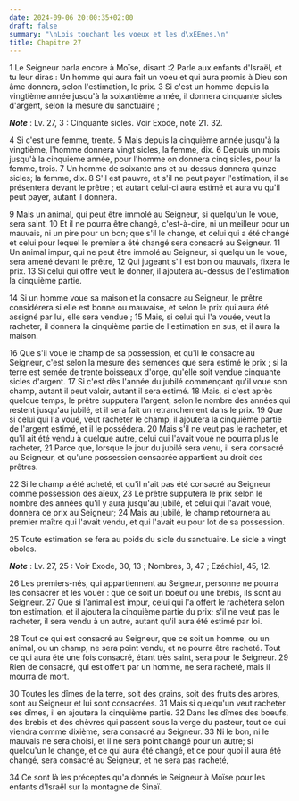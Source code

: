 ```yaml
---
date: 2024-09-06 20:00:35+02:00
draft: false
summary: "\nLois touchant les voeux et les d\xEEmes.\n"
title: Chapitre 27
---
```





1 Le Seigneur parla encore à Moïse, disant :2 Parle aux enfants d'Israël, et tu leur diras : Un homme qui aura fait un voeu et qui aura promis à Dieu son âme donnera, selon l'estimation, le prix. 3 Si c'est un homme depuis la vingtième année jusqu'à la soixantième année, il donnera cinquante sicles d'argent, selon la mesure du sanctuaire ;

***Note*** :  Lv. 27, 3 : Cinquante sicles. Voir Exode, note 21. 32.

4 Si c'est une femme, trente. 5 Mais depuis la cinquième année jusqu'à la vingtième, l'homme donnera vingt sicles, la femme, dix. 6 Depuis un mois jusqu'à la cinquième année, pour l'homme on donnera cinq sicles, pour la femme, trois. 7 Un homme de soixante ans et au-dessus donnera quinze sicles; la femme, dix. 8 S'il est pauvre, et s'il ne peut payer l'estimation, il se présentera devant le prêtre ; et autant celui-ci aura estimé et aura vu qu'il peut payer, autant il donnera.


9 Mais un animal, qui peut être immolé au Seigneur, si quelqu'un le voue, sera saint, 10 Et il ne pourra être changé, c'est-à-dire, ni un meilleur pour un mauvais, ni un pire pour un bon; que s'il le change, et celui qui a été changé et celui pour lequel le premier a été changé sera consacré au Seigneur. 11 Un animal impur, qui ne peut être immolé au Seigneur, si quelqu'un le voue, sera amené devant le prêtre, 12 Qui jugeant s'il est bon ou mauvais, fixera le prix. 13 Si celui qui offre veut le donner, il ajoutera au-dessus de l'estimation la cinquième partie.


14 Si un homme voue sa maison et la consacre au Seigneur, le prêtre considérera si elle est bonne ou mauvaise, et selon le prix qui aura été assigné par lui, elle sera vendue ; 15 Mais, si celui qui l'a vouée, veut la racheter, il donnera la cinquième partie de l'estimation en sus, et il aura la maison.


16 Que s'il voue le champ de sa possession, et qu'il le consacre au Seigneur, c'est selon la mesure des semences que sera estimé le prix ; si la terre est semée de trente boisseaux d'orge, qu'elle soit vendue cinquante sicles d'argent. 17 Si c'est dès l'année du jubilé commençant qu'il voue son champ, autant il peut valoir, autant il sera estimé. 18 Mais, si c'est après quelque temps, le prêtre supputera l'argent, selon le nombre des années qui restent jusqu'au jubilé, et il sera fait un retranchement dans le prix. 19 Que si celui qui l'a voué, veut racheter le champ, il ajoutera la cinquième partie de l'argent estimé, et il le possédera. 20 Mais s'il ne veut pas le racheter, et qu'il ait été vendu à quelque autre, celui qui l'avait voué ne pourra plus le racheter, 21 Parce que, lorsque le jour du jubilé sera venu, il sera consacré au Seigneur, et qu'une possession consacrée appartient au droit des prêtres.


22 Si le champ a été acheté, et qu'il n'ait pas été consacré au Seigneur comme possession des aïeux, 23 Le prêtre supputera le prix selon le nombre des années qu'il y aura jusqu'au jubilé, et celui qui l'avait voué, donnera ce prix au Seigneur; 24 Mais au jubilé, le champ retournera au premier maître qui l'avait vendu, et qui l'avait eu pour lot de sa possession.


25 Toute estimation se fera au poids du sicle du sanctuaire. Le sicle a vingt oboles.

***Note*** :  Lv. 27, 25 : Voir Exode, 30, 13 ; Nombres, 3, 47 ; Ezéchiel, 45, 12.


26 Les premiers-nés, qui appartiennent au Seigneur, personne ne pourra les consacrer et les vouer : que ce soit un boeuf ou une brebis, ils sont au Seigneur. 27 Que si l'animal est impur, celui qui l'a offert le rachètera selon ton estimation, et il ajoutera la cinquième partie du prix; s'il ne veut pas le racheter, il sera vendu à un autre, autant qu'il aura été estimé par loi.


28 Tout ce qui est consacré au Seigneur, que ce soit un homme, ou un animal, ou un champ, ne sera point vendu, et ne pourra être racheté. Tout ce qui aura été une fois consacré, étant très saint, sera pour le Seigneur. 29 Rien de consacré, qui est offert par un homme, ne sera racheté, mais il mourra de mort.


30 Toutes les dîmes de la terre, soit des grains, soit des fruits des arbres, sont au Seigneur et lui sont consacrées. 31 Mais si quelqu'un veut racheter ses dîmes, il en ajoutera la cinquième partie. 32 Dans les dîmes des boeufs, des brebis et des chèvres qui passent sous la verge du pasteur, tout ce qui viendra comme dixième, sera consacré au Seigneur. 33 Ni le bon, ni le mauvais ne sera choisi, et il ne sera point changé pour un autre; si quelqu'un le change, et ce qui aura été changé, et ce pour quoi il aura été changé, sera consacré au Seigneur, et ne sera pas racheté,


34 Ce sont là les préceptes qu'a donnés le Seigneur à Moïse pour les enfants d'Israël sur la montagne de Sinaï.
